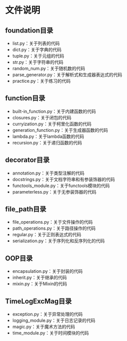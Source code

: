 # 文件说明
## foundation目录
- list.py：关于列表的代码
- dict.py：关于字典的代码
- tuple.py：关于元组的代码
- str.py：关于字符串的代码
- random_num.py：关于随机数的代码
- parse_generator.py：关于解析式和生成器表达式的代码
- practice.py：关于练习的代码
## function目录
- built-in_function.py：关于内建函数的代码
- closures.py：关于闭包的代码
- curryization.py：关于柯里化函数的代码
- generation_function.py：关于生成器函数的代码
- lambda.py：关于lambda函数的代码
- recursion.py：关于递归函数的代码
## decorator目录
- annotation.py：关于类型注解的代码
- docstrings.py：关于文档字符串和有参装饰器的代码
- functools_module.py：关于functools模块的代码
- parameterless.py：关于无参装饰器的代码
## file_path目录
- file_operations.py：关于文件操作的代码
- path_operations.py：关于路径操作的代码
- regular.py：关于正则表达式的代码
- serialization.py：关于序列化和反序列化的代码
## OOP目录
- encapsulation.py：关于封装的代码
- inherit.py：关于继承的代码
- mixin.py：关于Mixin的代码
## TimeLogExcMag目录
- exception.py：关于异常处理的代码
- logging_module.py：关于日志记录的代码
- magic.py：关于魔术方法的代码
- time_module.py：关于时间模块的代码
